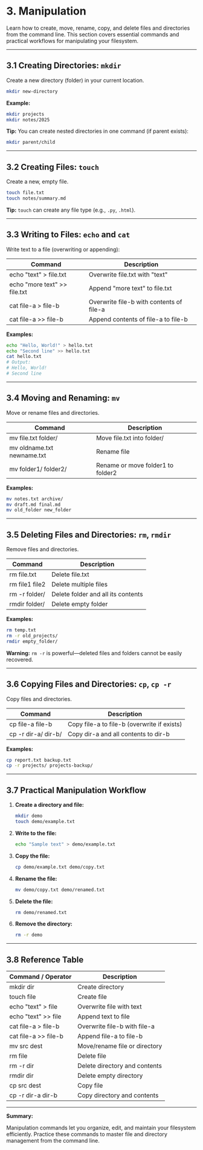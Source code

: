 # 3. Manipulation

Learn how to create, move, rename, copy, and delete files and directories from the command line. This section covers essential commands and practical workflows for manipulating your filesystem.

---

## 3.1 Creating Directories: `mkdir`

Create a new directory (folder) in your current location.

```bash
mkdir new-directory
```

**Example:**

```bash
mkdir projects
mkdir notes/2025
```

**Tip:** You can create nested directories in one command (if parent exists):

```bash
mkdir parent/child
```

---

## 3.2 Creating Files: `touch`

Create a new, empty file.

```bash
touch file.txt
touch notes/summary.md
```

**Tip:** `touch` can create any file type (e.g., `.py`, `.html`).

---

## 3.3 Writing to Files: `echo` and `cat`

Write text to a file (overwriting or appending):

| Command                      | Description                              |
| ---------------------------- | ---------------------------------------- |
| echo "text" > file.txt       | Overwrite file.txt with "text"           |
| echo "more text" >> file.txt | Append "more text" to file.txt           |
| cat file-a > file-b          | Overwrite file-b with contents of file-a |
| cat file-a >> file-b         | Append contents of file-a to file-b      |

**Examples:**

```bash
echo "Hello, World!" > hello.txt
echo "Second line" >> hello.txt
cat hello.txt
# Output:
# Hello, World!
# Second line
```

---

## 3.4 Moving and Renaming: `mv`

Move or rename files and directories.

| Command                    | Description                       |
| -------------------------- | --------------------------------- |
| mv file.txt folder/        | Move file.txt into folder/        |
| mv oldname.txt newname.txt | Rename file                       |
| mv folder1/ folder2/       | Rename or move folder1 to folder2 |

**Examples:**

```bash
mv notes.txt archive/
mv draft.md final.md
mv old_folder new_folder
```

---

## 3.5 Deleting Files and Directories: `rm`, `rmdir`

Remove files and directories.

| Command        | Description                        |
| -------------- | ---------------------------------- |
| rm file.txt    | Delete file.txt                    |
| rm file1 file2 | Delete multiple files              |
| rm -r folder/  | Delete folder and all its contents |
| rmdir folder/  | Delete empty folder                |

**Examples:**

```bash
rm temp.txt
rm -r old_projects/
rmdir empty_folder/
```

**Warning:** `rm -r` is powerful—deleted files and folders cannot be easily recovered.

---

## 3.6 Copying Files and Directories: `cp`, `cp -r`

Copy files and directories.

| Command             | Description                                 |
| ------------------- | ------------------------------------------- |
| cp file-a file-b    | Copy file-a to file-b (overwrite if exists) |
| cp -r dir-a/ dir-b/ | Copy dir-a and all contents to dir-b        |

**Examples:**

```bash
cp report.txt backup.txt
cp -r projects/ projects-backup/
```

---

## 3.7 Practical Manipulation Workflow

1. **Create a directory and file:**
   ```bash
   mkdir demo
   touch demo/example.txt
   ```
2. **Write to the file:**
   ```bash
   echo "Sample text" > demo/example.txt
   ```
3. **Copy the file:**
   ```bash
   cp demo/example.txt demo/copy.txt
   ```
4. **Rename the file:**
   ```bash
   mv demo/copy.txt demo/renamed.txt
   ```
5. **Delete the file:**
   ```bash
   rm demo/renamed.txt
   ```
6. **Remove the directory:**
   ```bash
   rm -r demo
   ```

---

## 3.8 Reference Table

| Command / Operator   | Description                   |
| -------------------- | ----------------------------- |
| mkdir dir            | Create directory              |
| touch file           | Create file                   |
| echo "text" > file   | Overwrite file with text      |
| echo "text" >> file  | Append text to file           |
| cat file-a > file-b  | Overwrite file-b with file-a  |
| cat file-a >> file-b | Append file-a to file-b       |
| mv src dest          | Move/rename file or directory |
| rm file              | Delete file                   |
| rm -r dir            | Delete directory and contents |
| rmdir dir            | Delete empty directory        |
| cp src dest          | Copy file                     |
| cp -r dir-a dir-b    | Copy directory and contents   |

---

**Summary:**

Manipulation commands let you organize, edit, and maintain your filesystem efficiently. Practice these commands to master file and directory management from the command line.
